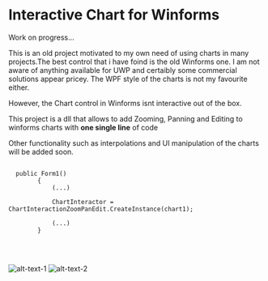 <style>
.column {
  float: left;
  width: 33.33%;
  padding: 5px;
}
</style>

# Interactive Chart for Winforms
Work on progress...

This is an old project motivated to my own need of using charts in many projects.The best control that i have foind is the old Winforms one. 
I am not aware of anything available for UWP and certaibly some commercial solutions appear pricey. 
The WPF style of the charts is not my favourite either. 

However, the Chart control in Winforms isnt interactive out of the box.  

This project is a dll that allows to add Zooming, Panning and Editing to winforms charts with <b> one single line</b> of code

Other functionality such as interpolations and UI manipulation of the charts will be added soon. 
 <pre>
<code>
  public Form1()
        {
            (...)
            
            ChartInteractor = ChartInteractionZoomPanEdit.CreateInstance(chart1);

            (...)
        }
       
</code>
 </pre>
 
 ![alt-text-1]("Capture1.PNG" ) ![alt-text-2]("Capture2.PNG" )
 
 


